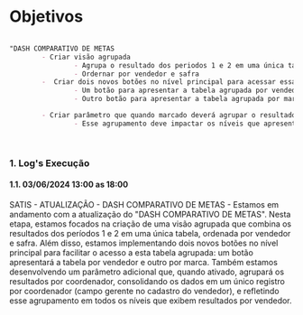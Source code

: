 # Objetivos
```markdown

"DASH COMPARATIVO DE METAS
        - Criar visão agrupada
                - Agrupa o resultado dos periodos 1 e 2 em uma única tabela
                - Ordernar por vendedor e safra
        -  Criar dois novos botões no nível principal para acessar essa tabela agrupada
                - Um botão para apresentar a tabela agrupada por vendedor
                - Outro botão para apresentar a tabela agrupada por marca

        - Criar parâmetro que quando marcado deverá agrupar o resultado por coordenador, nesse caso será gerado apenas 1 registro para o coordenador (campo gerente do cadastro do vendedor), assim agrupando seus vendedores
                - Esse agrupamento deve impactar os níveis que apresentem resultado por vendedor"

 


```

### 1. Log's Execução

#### 1.1. 03/06/2024 13:00 as 18:00
SATIS - ATUALIZAÇÃO - DASH COMPARATIVO DE METAS - Estamos em andamento com a atualização do "DASH COMPARATIVO DE METAS". Nesta etapa, estamos focados na criação de uma visão agrupada que combina os resultados dos períodos 1 e 2 em uma única tabela, ordenada por vendedor e safra. Além disso, estamos implementando dois novos botões no nível principal para facilitar o acesso a esta tabela agrupada: um botão apresentará a tabela por vendedor e outro por marca. Também estamos desenvolvendo um parâmetro adicional que, quando ativado, agrupará os resultados por coordenador, consolidando os dados em um único registro por coordenador (campo gerente no cadastro do vendedor), e refletindo esse agrupamento em todos os níveis que exibem resultados por vendedor.

```markdown



```